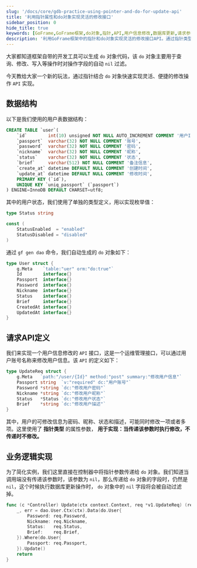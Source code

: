 ```yaml
---
slug: '/docs/core/gdb-practice-using-pointer-and-do-for-update-api'
title: '利用指针属性和do对象实现灵活的修改接口'
sidebar_position: 0
hide_title: true
keywords: [GoFrame,GoFrame框架,do对象,指针,API,用户信息修改,数据库更新,请求参数,业务逻辑,自动过滤]
description: '利用GoFrame框架中的指针和do对象实现灵活的修改接口API。通过指针类型的属性参数和do对象，开发者可以轻松实现用户信息的修改操作，包括密码、昵称、状态等字段的更新，从而有效简化数据库更新的复杂度。'
---
```


大家都知道框架自带的开发工具可以生成 `do` 对象代码，该 `do` 对象主要用于查询、修改、写入等操作时对操作字段的自动 `nil` 过滤。

今天教给大家一个新的玩法，通过指针结合 `do` 对象快速实现灵活、便捷的修改操作 `API` 实现。

## 数据结构

以下是我们使用的用户表数据结构：

```sql
CREATE TABLE `user`(
    `id`        int(10) unsigned NOT NULL AUTO_INCREMENT COMMENT '用户ID',
    `passport`  varchar(32) NOT NULL COMMENT '账号',
    `password`  varchar(32) NOT NULL COMMENT '密码',
    `nickname`  varchar(32) NOT NULL COMMENT '昵称',
    `status`    varchar(32) NOT NULL COMMENT '状态',
    `brief`     varchar(512) NOT NULL COMMENT '备注信息',
    `create_at` datetime DEFAULT NULL COMMENT '创建时间',
    `update_at` datetime DEFAULT NULL COMMENT '修改时间',
    PRIMARY KEY (`id`),
    UNIQUE KEY `uniq_passport` (`passport`)
) ENGINE=InnoDB DEFAULT CHARSET=utf8;
```

其中的用户状态，我们使用了单独的类型定义，用以实现枚举值：

```go
type Status string

const (
    StatusEnabled  = "enabled"
    StatusDisabled = "disabled"
)
```

通过 `gf gen dao` 命令，我们自动生成的 `do` 对象如下：

```go
type User struct {
    g.Meta    `table:"uer" orm:"do:true"`
    Id        interface{}
    Passport  interface{}
    Password  interface{}
    Nickname  interface{}
    Status    interface{}
    Brief     interface{}
    CreatedAt interface{}
    UpdatedAt interface{}
}
```

## 请求API定义

我们来实现一个用户信息修改的 `API` 接口，这是一个运维管理接口，可以通过用户账号名称来修改用户信息。该 `API` 的定义如下：

```go
type UpdateReq struct {
    g.Meta   `path:"/user/{Id}" method:"post" summary:"修改用户信息"`
    Passport string  `v:"required" dc:"用户账号"`
    Password *string `dc:"修改用户密码"`
    Nickname *string `dc:"修改用户昵称"`
    Status   *Status `dc:"修改用户状态"`
    Brief    *string `dc:"修改用户描述"`
}
```

其中，用户的可修改信息为密码、昵称、状态和描述，可能同时修改一项或者多项。这里使用了 **指针类型** 的属性参数， **用于实现：当传递该参数时执行修改，不传递时不修改。**

## 业务逻辑实现

为了简化实例，我们这里直接在控制器中将指针参数传递给 `do` 对象。我们知道当调用端没有传递该参数时，该参数为 `nil`，那么传递给 `do` 对象的字段时，仍然是 `nil`，这个时候执行数据库更新操作时， `do` 对象中的 `nil` 字段将会被自动过滤掉。

```go
func (c *Controller) Update(ctx context.Context, req *v1.UpdateReq) (res *v1.UpdateRes, err error) {
    _, err = dao.User.Ctx(ctx).Data(do.User{
        Password: req.Password,
        Nickname: req.Nickname,
        Status:   req.Status,
        Brief:    req.Brief,
    }).Where(do.User{
        Passport: req.Passport,
    }).Update()
    return
}
```